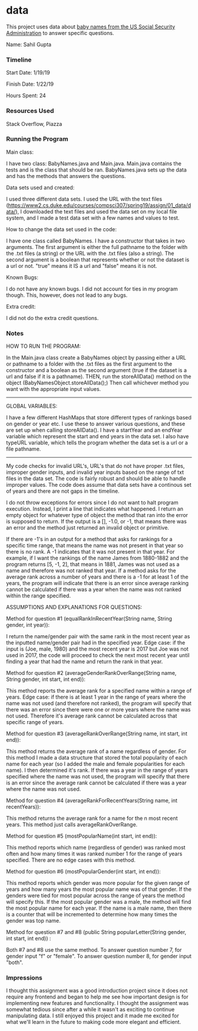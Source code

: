 data
====

This project uses data about [baby names from the US Social Security Administration](https://www.ssa.gov/oact/babynames/limits.html) to answer specific questions. 

Name: Sahil Gupta

### Timeline

Start Date: 1/19/19

Finish Date: 1/22/19

Hours Spent: 24

### Resources Used

Stack Overflow, Piazza

### Running the Program

Main class: 

I have two class: BabyNames.java and Main.java. Main.java contains the tests and is the class that should be ran.
BabyNames.java sets up the data and has the methods that answers the questions.

Data sets used and created: 

I used three different data sets. I used the URL with the 
text files (https://www2.cs.duke.edu/courses/compsci307/spring19/assign/01_data/data/), 
I downloaded the text files and used the data set on my local file system, and I made a test data set
with a few names and values to test.

How to change the data set used in the code: 

I have one class called BabyNames. I have a constructor that takes in two arguments. 
The first argument is either the full pathname to the folder with the .txt files (a string) or
the URL with the .txt files (also a string). The second argument is a boolean that represents whether or not the 
dataset is a url or not. "true" means it IS a url and "false" means it is not.

Known Bugs:

I do not have any known bugs. I did not account for ties in my program though. This, however, does not lead to any
bugs.

Extra credit:

I did not do the extra credit questions.


### Notes

HOW TO RUN THE PROGRAM:

In the Main.java class create a BabyNames object by passing either a URL or pathname to a folder with the .txt files
as the first argument to the constructor and a boolean as the second argument (true if the dataset is a url and false
if it is a pathname). THEN, run the storeAllData() method on the object (BabyNamesObject.storeAllData();) Then call
whichever method you want with the appropriate input values.

-----------------------------------

GLOBAL VARIABLES:

I have a few different HashMaps that store different types of rankings based on gender or year etc. I use these 
to answer various questions, and these are set up when calling storeAllData(). I have a startYear and an endYear variable
which represent the start and end years in the data set. I also have typeURL variable, which tells the program
whether the data set is a url or a file pathname. 

-----------------------------------

My code checks for invalid URL's, URL's that do not have proper .txt files, improper gender inputs, and invalid year
inputs based on the range of txt files in the data set. The code is fairly robust and should be able to handle 
improper values. The code does assume that data sets have a continous set of years and there are not gaps in the timeline.

I do not throw exceptions for errors since I do not want to halt program execution. Instead, I print a line
that indicates what happened. I return an empty object for whatever type of object the method that ran into the error
is supposed to return. If the output is a [], -1.0, or -1, that means there was an error and the method just returned 
an invalid object or primitive. 

If there are -1's in an output for a method that asks for rankings for a specific
time range, that means the name was not present in that year so there is no rank. A -1 indicates that it was not 
present in that year. For example, if I want the rankings of the name James from 1880-1882 and the program returns
[5, -1, 2], that means in 1881, James was not used as a name and therefore was not ranked that year. If a method asks
for the average rank across a number of years and there is a -1 for at least 1 of the years, the program will
indicate that there is an error since average ranking cannot be calculated if there was a year when the name was not
ranked within the range specified.

ASSUMPTIONS AND EXPLANATIONS FOR QUESTIONS:

Method for question #1 (equalRankInRecentYear(String name, String gender, int year)):

I return the name/gender pair with the same rank in the most recent year as the inputted name/gender pair 
had in the specified year. Edge case: if the input is (Joe, male, 1980) and the most recent year is 2017 but
Joe was not used in 2017, the code will proceed to check the next most recent year until finding a year that had the 
name and return the rank in that year.

Method for question #2 (averageGenderRankOverRange(String name, String gender, int start, int end)):

This method reports the average rank for a specified name within a range of years. Edge case: if there is at least
1 year in the range of years where the name was not used (and therefore not ranked), the program will specify that 
there was an error since there were one or more years where the name was not used. Therefore it's average rank
cannot be calculated across that specific range of years.

Method for question #3 (averageRankOverRange(String name, int start, int end)):

This method returns the average rank of a name regardless of gender. For this method I made a data structure
that stored the total popularity of each name for each year (so I added the male and female popularities for each name).
I then determined it's rank. If there was a year in the range of years specified where the name was not used, the
program will specify that there is an error since the average rank cannot be calculated if there was a year where
the name was not used.

Method for question #4 (averageRankForRecentYears(String name, int recentYears)):

This method returns the average rank for a name for the n most recent years. This method just calls
averageRankOverRange. 

Method for question #5 (mostPopularName(int start, int end)):

This method reports which name (regardless of gender) was ranked most often and how many times it was ranked 
 number 1 for the range of years specified. There are no edge cases with this method.
 
Method for question #6 (mostPopularGender(int start, int end)):
 
 This method reports which gender was more popular for the given range of years and how many years
 the most popular name was of that gender. If the genders were tied for most popular across the range of 
 years the method will specify this. If the most popular gender was a male, the method will find the most popular
 name for each year. If the name is a male name, then there is a counter that will be incremented to determine
 how many times the gender was top name.
 
 Method for question #7 and #8 (public String popularLetter(String gender, int start, int end)) :
 
 Both #7 and #8 use the same method. To answer question number 7, for gender input "f" or "female". To answer question
 number 8, for gender input "both".

### Impressions

I thought this assignment was a good introduction project since it does not require any frontend and began to help
me see how important design is for implementing new features and functionality. I thought the assignment was somewhat
tedious since after a while it wasn't as exciting to continue manipulating data. I still enjoyed this project and it
made me excited for what we'll learn in the future to making code more elegant and efficient. 